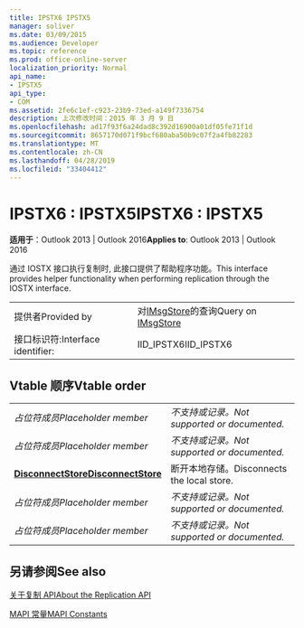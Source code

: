 ```yaml
---
title: IPSTX6 IPSTX5
manager: soliver
ms.date: 03/09/2015
ms.audience: Developer
ms.topic: reference
ms.prod: office-online-server
localization_priority: Normal
api_name:
- IPSTX5
api_type:
- COM
ms.assetid: 2fe6c1ef-c923-23b9-73ed-a149f7336754
description: 上次修改时间：2015 年 3 月 9 日
ms.openlocfilehash: ad17f93f6a24dad8c392d16900a01df05fe71f1d
ms.sourcegitcommit: 8657170d071f9bcf680aba50b9c07f2a4fb82283
ms.translationtype: MT
ms.contentlocale: zh-CN
ms.lasthandoff: 04/28/2019
ms.locfileid: "33404412"
---
```

# <a name="ipstx6--ipstx5"></a><span data-ttu-id="c01f3-103">IPSTX6 : IPSTX5</span><span class="sxs-lookup"><span data-stu-id="c01f3-103">IPSTX6 : IPSTX5</span></span>

  
  
<span data-ttu-id="c01f3-104">**适用于**：Outlook 2013 | Outlook 2016</span><span class="sxs-lookup"><span data-stu-id="c01f3-104">**Applies to**: Outlook 2013 | Outlook 2016</span></span> 
  
<span data-ttu-id="c01f3-105">通过 IOSTX 接口执行复制时, 此接口提供了帮助程序功能。</span><span class="sxs-lookup"><span data-stu-id="c01f3-105">This interface provides helper functionality when performing replication through the IOSTX interface.</span></span>
  
|||
|:-----|:-----|
|<span data-ttu-id="c01f3-106">提供者</span><span class="sxs-lookup"><span data-stu-id="c01f3-106">Provided by</span></span>  <br/> |<span data-ttu-id="c01f3-107">对[IMsgStore](imsgstoreimapiprop.md)的查询</span><span class="sxs-lookup"><span data-stu-id="c01f3-107">Query on [IMsgStore](imsgstoreimapiprop.md)</span></span> <br/> |
|<span data-ttu-id="c01f3-108">接口标识符:</span><span class="sxs-lookup"><span data-stu-id="c01f3-108">Interface identifier:</span></span>  <br/> |<span data-ttu-id="c01f3-109">IID_IPSTX6</span><span class="sxs-lookup"><span data-stu-id="c01f3-109">IID_IPSTX6</span></span>  <br/> |
   
## <a name="vtable-order"></a><span data-ttu-id="c01f3-110">Vtable 顺序</span><span class="sxs-lookup"><span data-stu-id="c01f3-110">Vtable order</span></span>

|||
|:-----|:-----|
| <span data-ttu-id="c01f3-111">*占位符成员*</span><span class="sxs-lookup"><span data-stu-id="c01f3-111">*Placeholder member*</span></span>  <br/> | <span data-ttu-id="c01f3-112">*不支持或记录。*</span><span class="sxs-lookup"><span data-stu-id="c01f3-112">*Not supported or documented.*</span></span>  <br/> |
| <span data-ttu-id="c01f3-113">*占位符成员*</span><span class="sxs-lookup"><span data-stu-id="c01f3-113">*Placeholder member*</span></span>  <br/> | <span data-ttu-id="c01f3-114">*不支持或记录。*</span><span class="sxs-lookup"><span data-stu-id="c01f3-114">*Not supported or documented.*</span></span>  <br/> |
|<span data-ttu-id="c01f3-115">**[DisconnectStore](ipstx6-disconnectstore.md)**</span><span class="sxs-lookup"><span data-stu-id="c01f3-115">**[DisconnectStore](ipstx6-disconnectstore.md)**</span></span> <br/> |<span data-ttu-id="c01f3-116">断开本地存储。</span><span class="sxs-lookup"><span data-stu-id="c01f3-116">Disconnects the local store.</span></span>  <br/> |
| <span data-ttu-id="c01f3-117">*占位符成员*</span><span class="sxs-lookup"><span data-stu-id="c01f3-117">*Placeholder member*</span></span>  <br/> | <span data-ttu-id="c01f3-118">*不支持或记录。*</span><span class="sxs-lookup"><span data-stu-id="c01f3-118">*Not supported or documented.*</span></span>  <br/> |
| <span data-ttu-id="c01f3-119">*占位符成员*</span><span class="sxs-lookup"><span data-stu-id="c01f3-119">*Placeholder member*</span></span>  <br/> | <span data-ttu-id="c01f3-120">*不支持或记录。*</span><span class="sxs-lookup"><span data-stu-id="c01f3-120">*Not supported or documented.*</span></span>  <br/> |
   
## <a name="see-also"></a><span data-ttu-id="c01f3-121">另请参阅</span><span class="sxs-lookup"><span data-stu-id="c01f3-121">See also</span></span>



[<span data-ttu-id="c01f3-122">关于复制 API</span><span class="sxs-lookup"><span data-stu-id="c01f3-122">About the Replication API</span></span>](about-the-replication-api.md)
  
[<span data-ttu-id="c01f3-123">MAPI 常量</span><span class="sxs-lookup"><span data-stu-id="c01f3-123">MAPI Constants</span></span>](mapi-constants.md)

